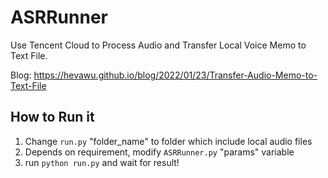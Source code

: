 # ASRRunner
Use Tencent Cloud to Process Audio and Transfer Local Voice Memo to Text File.

Blog: https://hevawu.github.io/blog/2022/01/23/Transfer-Audio-Memo-to-Text-File

## How to Run it

1. Change `run.py` "folder_name" to folder which include local audio files
2. Depends on requirement, modify `ASRRunner.py` "params" variable
3. run `python run.py` and wait for result!
